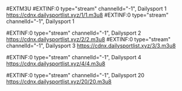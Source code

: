 #EXTM3U
#EXTINF:0 type="stream" channelId="-1", Dailysport 1
https://cdnx.dailysportlist.xyz/1/1.m3u8
#EXTINF:0 type="stream" channelId="-1", Dailysport 1


#EXTINF:0 type="stream" channelId="-1", Dailysport 2
https://cdnx.dailysportlist.xyz/2/2.m3u8
#EXTINF:0 type="stream" channelId="-1", Dailysport 3
https://cdnx.dailysportlist.xyz/3/3.m3u8

#EXTINF:0 type="stream" channelId="-1", Dailysport 4
https://cdnx.dailysportlist.xyz/4/4.m3u8

#EXTINF:0 type="stream" channelId="-1", Dailysport 20
https://cdnx.dailysportlist.xyz/20/20.m3u8
